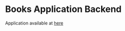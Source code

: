 # Books Application Backend

Application available at [here](https://books-api-h9ac.onrender.com/docs)